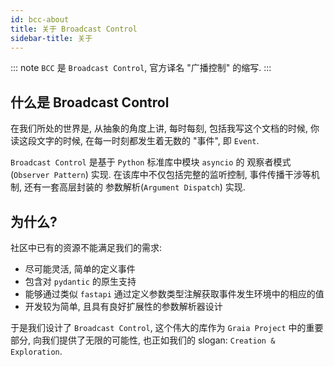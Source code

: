 ```yaml
---
id: bcc-about
title: 关于 Broadcast Control
sidebar-title: 关于
---
```


::: note
`BCC` 是 `Broadcast Control`, 官方译名 "广播控制" 的缩写.
:::

## 什么是 Broadcast Control

在我们所处的世界是, 从抽象的角度上讲, 每时每刻, 包括我写这个文档的时候, 你读这段文字的时候,
在每一时刻都发生着无数的 "事件", 即 `Event`.

`Broadcast Control` 是基于 `Python` 标准库中模块 `asyncio` 的 观察者模式(`Observer Pattern`) 实现.
在该库中不仅包括完整的监听控制, 事件传播干涉等机制, 还有一套高层封装的 参数解析(`Argument Dispatch`) 实现.

## 为什么?

社区中已有的资源不能满足我们的需求:

 - 尽可能灵活, 简单的定义事件
 - 包含对 `pydantic` 的原生支持
 - 能够通过类似 `fastapi` 通过定义参数类型注解获取事件发生环境中的相应的值
 - 开发较为简单, 且具有良好扩展性的参数解析器设计

于是我们设计了 `Broadcast Control`, 这个伟大的库作为 `Graia Project` 中的重要部分,
向我们提供了无限的可能性, 也正如我们的 slogan: `Creation & Exploration`.
